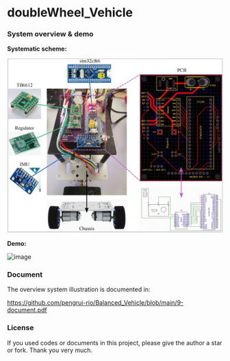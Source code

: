 # doubleWheel_Vehicle

### System overview & demo

**Systematic scheme:**

![image](https://github.com/pengrui-rio/Balanced_Vehicle/blob/main/1-Mechanics/0-frame.png)

**Demo:**

![image](https://github.com/pengrui-rio/Balanced_Vehicle/blob/main/1-Mechanics/balance%20demo.gif)


### Document

The overview system illustration is documented in:

https://github.com/pengrui-rio/Balanced_Vehicle/blob/main/9-document.pdf


### License

If you used codes or documents in this project, please give the author a star or fork. Thank you very much.




